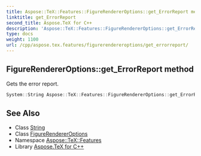```yaml
---
title: Aspose::TeX::Features::FigureRendererOptions::get_ErrorReport method
linktitle: get_ErrorReport
second_title: Aspose.TeX for C++
description: 'Aspose::TeX::Features::FigureRendererOptions::get_ErrorReport method. Gets the error report in C++.'
type: docs
weight: 1100
url: /cpp/aspose.tex.features/figurerendereroptions/get_errorreport/
---
```

## FigureRendererOptions::get_ErrorReport method


Gets the error report.

```cpp
System::String Aspose::TeX::Features::FigureRendererOptions::get_ErrorReport() const
```

## See Also

* Class [String](../../../system/string/)
* Class [FigureRendererOptions](../)
* Namespace [Aspose::TeX::Features](../../)
* Library [Aspose.TeX for C++](../../../)
